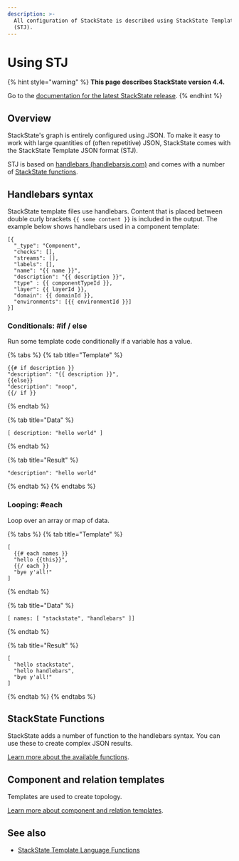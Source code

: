 ```yaml
---
description: >-
  All configuration of StackState is described using StackState Template JSON
  (STJ).
---
```


# Using STJ

{% hint style="warning" %}
**This page describes StackState version 4.4.**

Go to the [documentation for the latest StackState release](https://docs.stackstate.com/develop/reference/stj/using_stj).
{% endhint %}

## Overview

StackState's graph is entirely configured using JSON. To make it easy to work with large quantities of \(often repetitive\) JSON, StackState comes with the StackState Template JSON format \(STJ\).

STJ is based on [handlebars \(handlebarsjs.com\)](https://handlebarsjs.com/) and comes with a number of [StackState functions](stj_reference.md).

## Handlebars syntax

StackState template files use handlebars. Content that is placed between double curly brackets `{{ some content }}` is included in the output. The example below shows handlebars used in a component template:

```text
[{
  "_type": "Component",
  "checks": [],
  "streams": [],
  "labels": [],
  "name": "{{ name }}",
  "description": "{{ description }}",
  "type" : {{ componentTypeId }},
  "layer": {{ layerId }},
  "domain": {{ domainId }},
  "environments": [{{ environmentId }}]
}]
```

### Conditionals: \#if / else

Run some template code conditionally if a variable has a value.

{% tabs %}
{% tab title="Template" %}
```text
{{# if description }}
"description": "{{ description }}",
{{else}}
"description": "noop",
{{/ if }}
```
{% endtab %}

{% tab title="Data" %}
```text
[ description: "hello world" ]
```
{% endtab %}

{% tab title="Result" %}
```text
"description": "hello world"
```
{% endtab %}
{% endtabs %}

### Looping: \#each

Loop over an array or map of data.

{% tabs %}
{% tab title="Template" %}
```text
[
  {{# each names }}
  "hello {{this}}",
  {{/ each }}
  "bye y'all!"
]
```
{% endtab %}

{% tab title="Data" %}
```text
[ names: [ "stackstate", "handlebars" ]]
```
{% endtab %}

{% tab title="Result" %}
```text
[
  "hello stackstate",
  "hello handlebars",
  "bye y'all!"
]
```
{% endtab %}
{% endtabs %}

## StackState Functions

StackState adds a number of function to the handlebars syntax. You can use these to create complex JSON results.

 [Learn more about the available functions](stj_reference.md).

## Component and relation templates

Templates are used to create topology. 

[Learn more about component and relation templates](../../../use/introduction-to-stackstate/components_and_relations.md).

## See also

* [StackState Template Language Functions](stj_reference.md)

